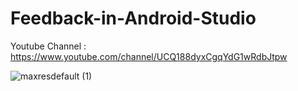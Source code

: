 # Feedback-in-Android-Studio

Youtube Channel : https://www.youtube.com/channel/UCQ188dyxCgqYdG1wRdbJtpw

![maxresdefault (1)](https://user-images.githubusercontent.com/71060268/128468835-5184e18d-f48c-4086-96f0-5e2dbb81554c.jpg)
